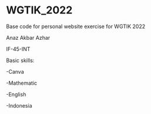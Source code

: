 # WGTIK_2022
Base code for personal website exercise for WGTIK 2022

Anaz Akbar Azhar

IF-45-INT

Basic skills:

-Canva

-Mathematic

-English

-Indonesia
